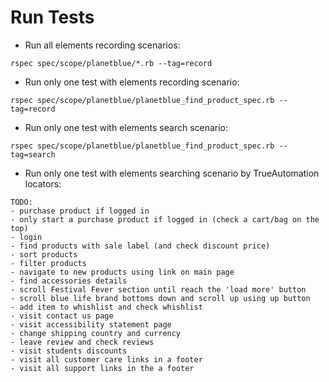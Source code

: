 # Run Tests

* Run all elements recording scenarios:

```
rspec spec/scope/planetblue/*.rb --tag=record
```

* Run only one test with elements recording scenario:

```
rspec spec/scope/planetblue/planetblue_find_product_spec.rb --tag=record
```

* Run only one test with elements search scenario:

```
rspec spec/scope/planetblue/planetblue_find_product_spec.rb --tag=search
```

* Run only one test with elements searching scenario by TrueAutomation locators:

```
TODO:
- purchase product if logged in
- only start a purchase product if logged in (check a cart/bag on the top)
- login
- find products with sale label (and check discount price)
- sort products
- filter products
- navigate to new products using link on main page
- find accessories details
- scroll Festival Fever section until reach the 'load more' button
- scroll blue life brand bottoms down and scroll up using up button
- add item to whishlist and check whishlist
- visit contact us page
- visit accessibility statement page
- change shipping country and currency
- leave review and check reviews
- visit students discounts
- visit all customer care links in a footer
- visit all support links in the a footer
